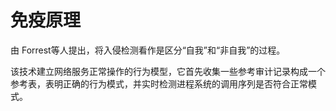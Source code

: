 # 免疫原理

由 Forrest等人提出，将入侵检测看作是区分“自我”和“非自我”的过程。

该技术建立网络服务正常操作的行为模型，它首先收集一些参考审计记录构成一个参考表，表明正确的行为模式，并实时检测进程系统的调用序列是否符合正常模式。





